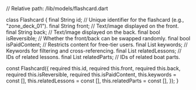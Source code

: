 // Relative path: /lib/models/flashcard.dart

class Flashcard {
  final String
      id; // Unique identifier for the flashcard (e.g., "zone_deck_01").
  final String front; // Text/image displayed on the front.
  final String back; // Text/image displayed on the back.
  final bool isReversible; // Whether the front/back can be swapped randomly.
  final bool isPaidContent; // Restricts content for free-tier users.
  final List<String> keywords; // Keywords for filtering and cross-referencing.
  final List<String> relatedLessons; // IDs of related lessons.
  final List<String> relatedParts; // IDs of related boat parts.

  const Flashcard({
    required this.id,
    required this.front,
    required this.back,
    required this.isReversible,
    required this.isPaidContent,
    this.keywords = const [],
    this.relatedLessons = const [],
    this.relatedParts = const [],
  });
}

